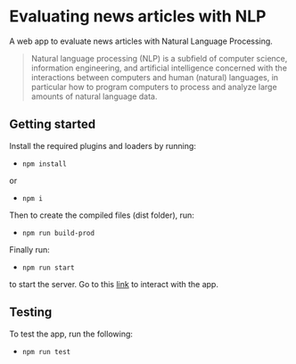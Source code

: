 # Evaluating news articles with NLP
A web app to evaluate news articles with Natural Language Processing.

> Natural language processing (NLP) is a subfield of computer science, information engineering, and artificial intelligence
concerned with the interactions between computers and human (natural) languages, in particular how to program computers to
process and analyze large amounts of natural language data.

## Getting started

Install the required plugins and loaders by running:

- `npm install`

or

- `npm i`

Then to create the compiled files (dist folder), run:

- `npm run build-prod`

Finally run:

- `npm run start`

to start the server. Go to this [link](http://localhost:8080/) to interact with the app.

## Testing

To test the app, run the following:

- `npm run test`
